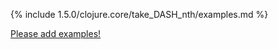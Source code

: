 {% include 1.5.0/clojure.core/take_DASH_nth/examples.md %}

[Please add examples!](https://github.com/arrdem/grimoire/edit/master/_includes/1.6.0/clojure.core/take_DASH_nth/examples.md)

